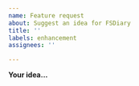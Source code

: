 ```yaml
---
name: Feature request
about: Suggest an idea for FSDiary
title: ''
labels: enhancement
assignees: ''

---
```


**Your idea...**
